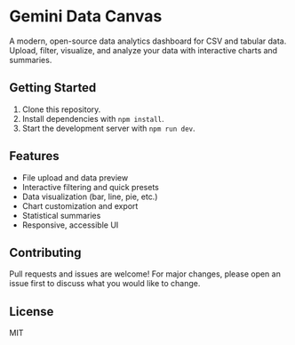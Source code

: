 # Gemini Data Canvas

A modern, open-source data analytics dashboard for CSV and tabular data. Upload, filter, visualize, and analyze your data with interactive charts and summaries.

## Getting Started

1. Clone this repository.
2. Install dependencies with `npm install`.
3. Start the development server with `npm run dev`.

## Features
- File upload and data preview
- Interactive filtering and quick presets
- Data visualization (bar, line, pie, etc.)
- Chart customization and export
- Statistical summaries
- Responsive, accessible UI

## Contributing
Pull requests and issues are welcome! For major changes, please open an issue first to discuss what you would like to change.

## License
MIT
